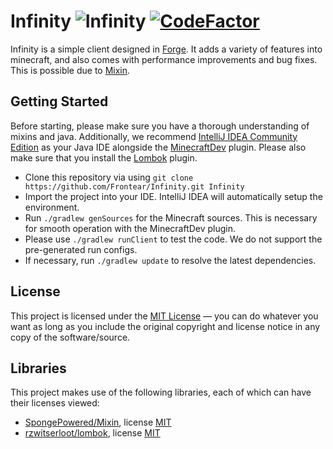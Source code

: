 # Infinity ![Infinity](https://github.com/Frontear/Infinity/workflows/Infinity/badge.svg?branch=fabric-rewrite) [![CodeFactor](https://www.codefactor.io/repository/github/frontear/infinity/badge)](https://www.codefactor.io/repository/github/frontear/infinity)
Infinity is a simple client designed in [Forge](https://files.minecraftforge.net/maven/net/minecraftforge/forge/index_1.8.9.html). It adds a variety of features into minecraft, and also comes with performance improvements and bug fixes. This is possible due to [Mixin](https://github.com/SpongePowered/Mixin).

## Getting Started
Before starting, please make sure you have a thorough understanding of mixins and java. Additionally, we recommend [IntelliJ IDEA Community Edition](https://www.jetbrains.com/idea/) as your Java IDE alongside the [MinecraftDev](https://github.com/minecraft-dev/MinecraftDev) plugin.
Please also make sure that you install the [Lombok](https://plugins.jetbrains.com/plugin/6317-lombok) plugin.

- Clone this repository via using `git clone https://github.com/Frontear/Infinity.git Infinity`
- Import the project into your IDE. IntelliJ IDEA will automatically setup the environment.
- Run `./gradlew genSources` for the Minecraft sources. This is necessary for smooth operation with the MinecraftDev plugin.
- Please use `./gradlew runClient` to test the code. We do not support the pre-generated run configs.
- If necessary, run `./gradlew update` to resolve the latest dependencies.

## License
This project is licensed under the [MIT License](https://tldrlegal.com/license/mit-license) &#8212; you can do whatever you want as long as you include the original copyright and license notice in any copy of the software/source.

## Libraries
This project makes use of the following libraries, each of which can have their licenses viewed:
- [SpongePowered/Mixin](https://github.com/SpongePowered/Mixin), license [MIT](https://github.com/SpongePowered/Mixin/blob/master/LICENSE.txt)
- [rzwitserloot/lombok](https://github.com/rzwitserloot/lombok), license [MIT](https://github.com/rzwitserloot/lombok/blob/master/LICENSE)
